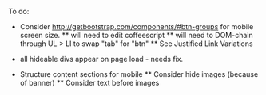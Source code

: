 To do:
* Consider http://getbootstrap.com/components/#btn-groups for mobile screen size.
** will need to edit coffeescript
** will need to DOM-chain through UL > LI to swap "tab" for "btn"
** See Justified Link Variations

* all hideable divs appear on page load - needs fix.
* Structure content sections for mobile
** Consider hide images (because of banner)
** Consider text before images